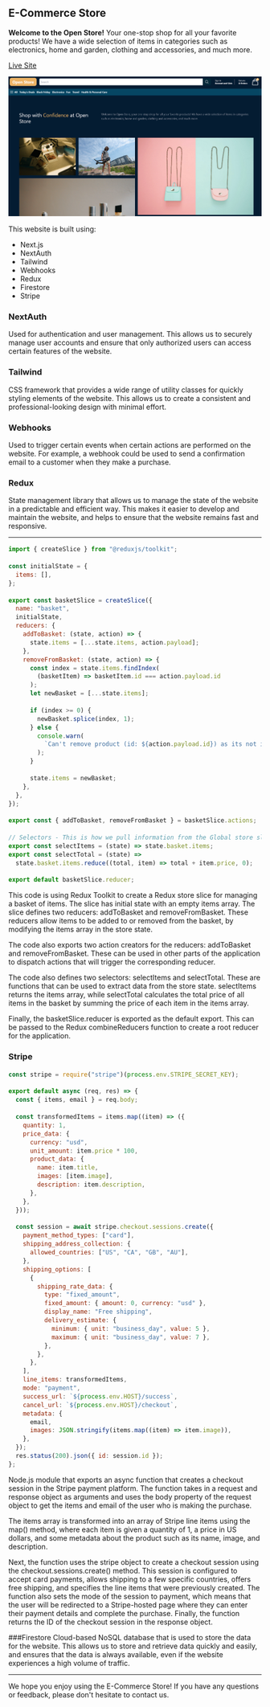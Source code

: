 ## E-Commerce Store

**Welcome to the Open Store!**
Your one-stop shop for all your favorite products! We have a wide selection of items in categories such as electronics, home and garden, clothing and accessories, and much more.

[Live Site](https://e-commerce-store-phi.vercel.app/)

![ScreenShot](/public/Screenshot%202022-12-09%20at%2017-30-41%20E-Commerce%20Store.png)

This website is built using: 

 - Next.js
 - NextAuth
 - Tailwind
 - Webhooks
 - Redux
- Firestore
- Stripe

### NextAuth 
Used for authentication and user management. This allows us to securely manage user accounts and ensure that only authorized users can access certain features of the website.
### Tailwind 
CSS framework that provides a wide range of utility classes for quickly styling elements of the website. This allows us to create a consistent and professional-looking design with minimal effort.
### Webhooks 
Used to trigger certain events when certain actions are performed on the website. For example, a webhook could be used to send a confirmation email to a customer when they make a purchase.
### Redux 
State management library that allows us to manage the state of the website in a predictable and efficient way. This makes it easier to develop and maintain the website, and helps to ensure that the website remains fast and responsive.

---
```javascript
import { createSlice } from "@reduxjs/toolkit";

const initialState = {
  items: [],
};

export const basketSlice = createSlice({
  name: "basket",
  initialState,
  reducers: {
    addToBasket: (state, action) => {
      state.items = [...state.items, action.payload];
    },
    removeFromBasket: (state, action) => {
      const index = state.items.findIndex(
        (basketItem) => basketItem.id === action.payload.id
      );
      let newBasket = [...state.items];

      if (index >= 0) {
        newBasket.splice(index, 1);
      } else {
        console.warn(
          `Can't remove product (id: ${action.payload.id}) as its not in basket!`
        );
      }

      state.items = newBasket;
    },
  },
});

export const { addToBasket, removeFromBasket } = basketSlice.actions;

// Selectors - This is how we pull information from the Global store slice
export const selectItems = (state) => state.basket.items;
export const selectTotal = (state) =>
  state.basket.items.reduce((total, item) => total + item.price, 0);

export default basketSlice.reducer;
```
This code is using Redux Toolkit to create a Redux store slice for managing a basket of items. The slice has initial state with an empty items array. The slice defines two reducers: addToBasket and removeFromBasket. These reducers allow items to be added to or removed from the basket, by modifying the items array in the store state.

The code also exports two action creators for the reducers: addToBasket and removeFromBasket. These can be used in other parts of the application to dispatch actions that will trigger the corresponding reducer.

The code also defines two selectors: selectItems and selectTotal. These are functions that can be used to extract data from the store state. selectItems returns the items array, while selectTotal calculates the total price of all items in the basket by summing the price of each item in the items array.

Finally, the basketSlice.reducer is exported as the default export. This can be passed to the Redux combineReducers function to create a root reducer for the application.

### Stripe
```javascript
const stripe = require("stripe")(process.env.STRIPE_SECRET_KEY);

export default async (req, res) => {
  const { items, email } = req.body;

  const transformedItems = items.map((item) => ({
    quantity: 1,
    price_data: {
      currency: "usd",
      unit_amount: item.price * 100,
      product_data: {
        name: item.title,
        images: [item.image],
        description: item.description,
      },
    },
  }));

  const session = await stripe.checkout.sessions.create({
    payment_method_types: ["card"],
    shipping_address_collection: {
      allowed_countries: ["US", "CA", "GB", "AU"],
    },
    shipping_options: [
      {
        shipping_rate_data: {
          type: "fixed_amount",
          fixed_amount: { amount: 0, currency: "usd" },
          display_name: "Free shipping",
          delivery_estimate: {
            minimum: { unit: "business_day", value: 5 },
            maximum: { unit: "business_day", value: 7 },
          },
        },
      },
    ],
    line_items: transformedItems,
    mode: "payment",
    success_url: `${process.env.HOST}/success`,
    cancel_url: `${process.env.HOST}/checkout`,
    metadata: {
      email,
      images: JSON.stringify(items.map((item) => item.image)),
    },
  });
  res.status(200).json({ id: session.id });
};

```
Node.js module that exports an async function that creates a checkout session in the Stripe payment platform. The function takes in a request and response object as arguments and uses the body property of the request object to get the items and email of the user who is making the purchase.

The items array is transformed into an array of Stripe line items using the map() method, where each item is given a quantity of 1, a price in US dollars, and some metadata about the product such as its name, image, and description.

Next, the function uses the stripe object to create a checkout session using the checkout.sessions.create() method. This session is configured to accept card payments, allows shipping to a few specific countries, offers free shipping, and specifies the line items that were previously created. The function also sets the mode of the session to payment, which means that the user will be redirected to a Stripe-hosted page where they can enter their payment details and complete the purchase. Finally, the function returns the ID of the checkout session in the response object.

###Firestore 
Cloud-based NoSQL database that is used to store the data for the website. This allows us to store and retrieve data quickly and easily, and ensures that the data is always available, even if the website experiences a high volume of traffic.



---
We hope you enjoy using the E-Commerce Store! If you have any questions or feedback, please don't hesitate to contact us.
